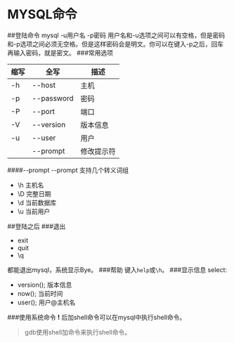 MYSQL命令
=======
##登陆命令
    mysql -u用户名 -p密码
用户名和-u选项之间可以有空格，但是密码和-p选项之间必须无空格。但是这样密码会是明文。你可以在键入-p之后，回车再输入密码，就是密文。
###常用选项

|缩写|全写|描述
|----|---|---
|-h|--host|主机
|-p|--password|密码
|-P|--port|端口
|-V|--version|版本信息
|-u|--user|用户
||--prompt|修改提示符

####--prompt
--prompt 支持几个转义词组
* \h 主机名
* \D 完整日期
* \d 当前数据库
* \u 当前用户

##登陆之后
###退出
* exit
* quit
* \q

都能退出mysql，系统显示Bye。
###帮助
键入`help`或`\h`。
###显示信息
select:
* version(); 版本信息
* now(); 当前时间
* user(); 用户@主机名

###使用系统命令
**\!** 后加shell命令可以在mysql中执行shell命令。
>gdb使用shell加命令来执行shell命令。
